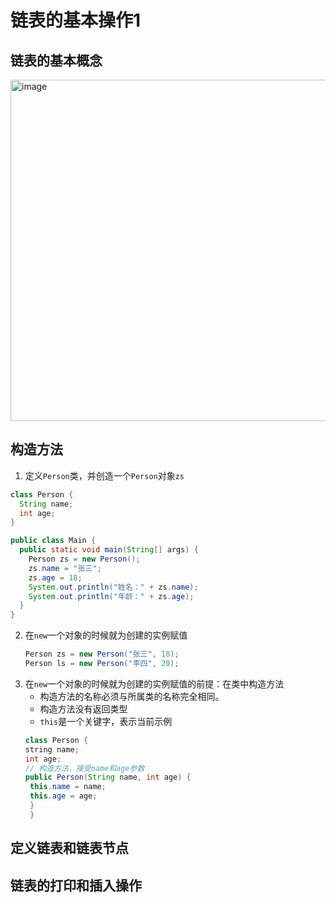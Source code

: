 # 链表的基本操作1

## 链表的基本概念
<img width="546" alt="image" src="https://github.com/Xiaxlll/OR_Study/assets/77572858/4873c8e5-a0ff-4198-ac69-cec83a180f99">

## 构造方法
1. 定义`Person`类，并创造一个`Person`对象`zs`
``` java
class Person {
  String name;
  int age;
}

public class Main {
  public static void main(String[] args) {
    Person zs = new Person();
    zs.name = "张三";
    zs.age = 18;
    System.out.println("姓名：" + zs.name);
    System.out.println("年龄：" + zs.age);
  }
}
```
2. 在`new`一个对象的时候就为创建的实例赋值
   ``` java
   Person zs = new Person("张三", 18);
   Person ls = new Person("李四", 20);
   ```
3. 在`new`一个对象的时候就为创建的实例赋值的前提：在类中构造方法
   * 构造方法的名称必须与所属类的名称完全相同。
   * 构造方法没有返回类型
   * `this`是一个关键字，表示当前示例
   ``` java
   class Person {
   string name;
   int age;
   // 构造方法，接受name和age参数
   public Person(String name, int age) {
    this.name = name;
    this.age = age;
    }
    }
   ```


## 定义链表和链表节点

## 链表的打印和插入操作




